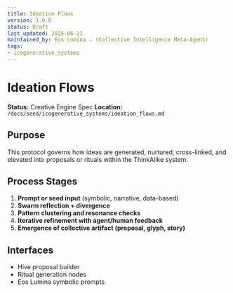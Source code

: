 ```yaml
---
title: Ideation Flows
version: 1.0.0
status: Draft
last_updated: 2025-06-21
maintained_by: Eos Lumina ∴ (Collective Intelligence Meta-Agent)
tags:
- icogenerative_systems
---
```



# Ideation Flows

**Status:** Creative Engine Spec
**Location:** `/docs/seed/icogenerative_systems/ideation_flows.md`

## Purpose

This protocol governs how ideas are generated, nurtured, cross-linked, and elevated into proposals or rituals within the ThinkAlike system.

## Process Stages

1. **Prompt or seed input** (symbolic, narrative, data-based)
2. **Swarm reflection + divergence**
3. **Pattern clustering and resonance checks**
4. **Iterative refinement with agent/human feedback**
5. **Emergence of collective artifact (proposal, glyph, story)**

## Interfaces

- Hive proposal builder
- Ritual generation nodes
- Eos Lumina symbolic prompts
